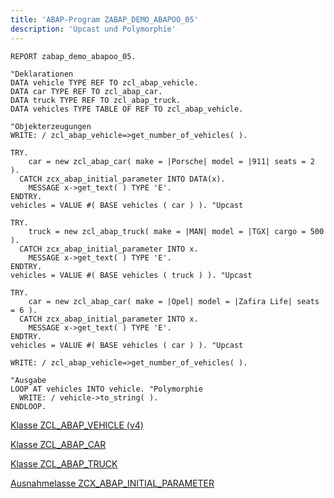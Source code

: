 ```yaml
---
title: 'ABAP-Program ZABAP_DEMO_ABAPOO_05'
description: 'Upcast und Polymorphie'
---
```


```abap
REPORT zabap_demo_abapoo_05.

"Deklarationen
DATA vehicle TYPE REF TO zcl_abap_vehicle.
DATA car TYPE REF TO zcl_abap_car.
DATA truck TYPE REF TO zcl_abap_truck.
DATA vehicles TYPE TABLE OF REF TO zcl_abap_vehicle.

"Objekterzeugungen
WRITE: / zcl_abap_vehicle=>get_number_of_vehicles( ).

TRY.
    car = new zcl_abap_car( make = |Porsche| model = |911| seats = 2 ).
  CATCH zcx_abap_initial_parameter INTO DATA(x).
    MESSAGE x->get_text( ) TYPE 'E'.
ENDTRY. 
vehicles = VALUE #( BASE vehicles ( car ) ). "Upcast

TRY.
    truck = new zcl_abap_truck( make = |MAN| model = |TGX| cargo = 500 ).
  CATCH zcx_abap_initial_parameter INTO x.
    MESSAGE x->get_text( ) TYPE 'E'.
ENDTRY. 
vehicles = VALUE #( BASE vehicles ( truck ) ). "Upcast

TRY.
    car = new zcl_abap_car( make = |Opel| model = |Zafira Life| seats = 6 ).
  CATCH zcx_abap_initial_parameter INTO x.
    MESSAGE x->get_text( ) TYPE 'E'.
ENDTRY. 
vehicles = VALUE #( BASE vehicles ( car ) ). "Upcast

WRITE: / zcl_abap_vehicle=>get_number_of_vehicles( ).

"Ausgabe
LOOP AT vehicles INTO vehicle. "Polymorphie
  WRITE: / vehicle->to_string( ).
ENDLOOP.
```

[Klasse ZCL_ABAP_VEHICLE (v4)](vehicle/v4/class_zcl_abap_vehicle.md)

[Klasse ZCL_ABAP_CAR](class_zcl_abap_car.md)

[Klasse ZCL_ABAP_TRUCK](class_zcl_abap_truck.md)

[Ausnahmelasse ZCX_ABAP_INITIAL_PARAMETER](class_zcx_abap_initial_parameter.md)

